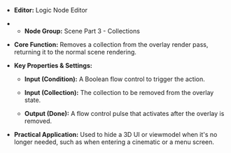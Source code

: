 - **Editor:** Logic Node Editor
    
- - **Node Group:** Scene Part 3 - Collections
        
- **Core Function:** Removes a collection from the overlay render pass, returning it to the normal scene rendering.
    
- **Key Properties & Settings:**
    
    - **Input (Condition):** A Boolean flow control to trigger the action.
        
    - **Input (Collection):** The collection to be removed from the overlay state.
        
    - **Output (Done):** A flow control pulse that activates after the overlay is removed.
        
- **Practical Application:** Used to hide a 3D UI or viewmodel when it's no longer needed, such as when entering a cinematic or a menu screen.